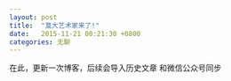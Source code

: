 ```yaml
---
layout: post
title:  "莫大艺术家来了!"
date:   2015-11-21 00:21:30 +0800
categories: 无聊
---
```

在此，更新一次博客，后续会导入历史文章
和微信公众号同步
